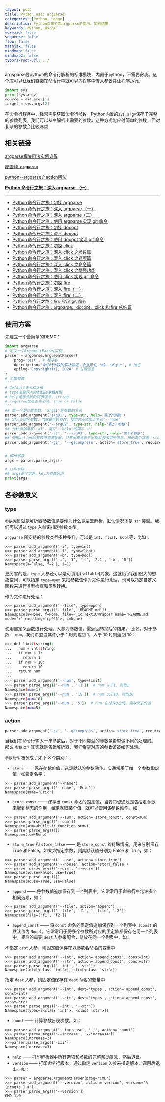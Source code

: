 ```yaml
---
layout: post
title: Python use: argparse
categories: [Python, usage]
description: Python自带的库argparse的使用，实验结果
keywords: Python, Usage
mermaid: false
sequence: false
flow: false
mathjax: false
mindmap: false
mindmap2: false
typora-root-url: ../
---
```


argsparse是python的命令行解析的标准模块，内置于python，不需要安装。这个库可以让我们直接在命令行中就可以向程序中传入参数并让程序运行。

```python
import sys
print(sys.argv)
source = sys.argv[1]
target = sys.argv[2]
```

在命令行程序中，经常需要获取命令行参数。Python内置的`sys.argv`保存了完整的参数列表，我们可以从中解析出需要的参数。这种方式能应付简单的参数，但对复杂的参数会比较麻烦

## 相关链接

[argparse模块用法实例详解](https://zhuanlan.zhihu.com/p/56922793)

[廖雪峰-argparse](https://www.liaoxuefeng.com/wiki/1016959663602400/1529653965619235)

[python--argparse之action用法](https://blog.csdn.net/qq_35140742/article/details/120607823)

[**Python 命令行之旅：深入 argparse （一）**](https://zhuanlan.zhihu.com/p/79710926)

---

- [Python 命令行之旅：初探 argparse](https://zhuanlan.zhihu.com/p/79710598)
- [Python 命令行之旅：深入 argparse （一）](https://zhuanlan.zhihu.com/p/79710926)
- [Python 命令行之旅：深入 argparse（二）](https://zhuanlan.zhihu.com/p/80042771)
- [Python 命令行之旅：使用 argparse 实现 git 命令](https://zhuanlan.zhihu.com/p/81103133)
- [Python 命令行之旅：初探 docopt](https://zhuanlan.zhihu.com/p/85748569)
- [Python 命令行之旅：深入 docopt](https://zhuanlan.zhihu.com/p/88083190)
- [Python 命令行之旅：使用 docopt 实现 git 命令](https://zhuanlan.zhihu.com/p/89351466)
- [Python 命令行之旅：初探 click](https://zhuanlan.zhihu.com/p/90307978)
- [Python 命令行之旅：深入 click 之参数篇](https://zhuanlan.zhihu.com/p/92649559)
- [Python 命令行之旅：深入 click 之选项篇](https://zhuanlan.zhihu.com/p/92650388)
- [Python 命令行之旅：深入 click 之命令篇](https://zhuanlan.zhihu.com/p/93738095)
- [Python 命令行之旅：深入 click 之增强功能](https://zhuanlan.zhihu.com/p/96935131)
- [Python 命令行之旅：使用 click 实现 git 命令](https://zhuanlan.zhihu.com/p/97984420)
- [Python 命令行之旅：初探 fire](https://zhuanlan.zhihu.com/p/99629342)
- [Python 命令行之旅：深入 fire（一）](https://zhuanlan.zhihu.com/p/100459723)
- [Python 命令行之旅：深入 fire（二）](https://zhuanlan.zhihu.com/p/101708876)
- [Python 命令行之旅：fire 实现 git 命令](https://zhuanlan.zhihu.com/p/103149624)
- [Python 命令行之旅：argparse、docopt、click 和 fire 总结篇](https://zhuanlan.zhihu.com/p/106967825)

## 使用方案

先建立一个最简单的DEMO：

```python
import argparse
# 定义一个ArgumentParser实例
parser = argparse.ArgumentParser(
	prog='test', # 程序名
    description='命令行参数的解析描述，会显示在-h或--help上', # 描述
    epilog='Copyright(r), 2024' # 说明信息
)
# 添加参数
'''
# default表示默认值
# type是要传入的参数的数据类型
# help是该参数的提示信息, string
# required是是否为必须, True or False
'''
## 第一个是位置参数，'arg01'是参数的名词
parser.add_argument('arg01', type=str, help='第1个参数')
## 定义关键字参数，也就是可选参数，使用时必须加上名词'--name'
parser.add_argument('--arg02', type=str, help='第2个参数')
## 允许添加简写'-a3'，类似'--help'的简写'-h'
parser.add_argument('-a3', '--arg03', type=str, help='第3个参数')
## 使用action的参数不需要数据，只要出现或者不出现就表示相应信息。举例两个状态：store_true和store_false，当状态为store_true时，出现表示True，不出现表示False，and vice versa
parser.add_argument('-gz', '--gzcompress', action='store_true', required=False, help='第4个参数')


# 解析参数
args = parser.parse_args()

# 打印参数
## args是个字典，key为参数名词
print(args)
```



## 各参数意义

### type

`参数类型` 就是解析器参数值是要作为什么类型去解析，默认情况下是 `str` 类型。我们可以通过 `type` 入参来指定参数类型。

`argparse` 所支持的参数类型多种多样，可以是 `int`、`float`、`bool`等，比如：

```python3
>>> parser.add_argument('-i', type=int)
>>> parser.add_argument('-f', type=float)
>>> parser.add_argument('-b', type=bool)
>>> parser.parse_args(['-i', '1', '-f', '2.1', '-b', '0'])
Namespace(b=False, f=2.1, i=1)
```

更厉害的是，`type` 入参还可以是可调用(`callable`)对象。这就给了我们很大的想象空间，可以指定 `type=open` 来把参数值作为文件进行处理，也可以指定自定义函数来进行类型检查和类型转换。

作为文件进行处理：

```python3
>>> parser.add_argument('--file', type=open)
>>> parser.parse_args(['--file', 'README.md'])
Namespace(b=None, f=None, file=<_io.TextIOWrapper name='README.md' mode='r' encoding='cp936'>, i=None)
```

使用自定义函数进行处理，入参为参数值，需返回转换后的结果。 比如，对于参数 `--num`，我们希望当其值小于 1 时则返回 1，大于 10 时则返回 10：

```sh
>>> def limit(string):
...   num = int(string)
...   if num < 1:
...     return 1
...   if num > 10:
...     return 10
...   return num
...
>>> parser.add_argument('--num', type=limit)
>>> parser.parse_args(['--num', '-1'])  # num 小于1，则取1
Namespace(num=1)
>>> parser.parse_args(['--num', '15'])  # num 大于10，则取10
Namespace(num=10)
>>> parser.parse_args(['--num', '5'])  # num 在1和10之间，则取原来的值
Namespace(num=5)
```



### action

```python
parser.add_argument('-gz', '--gzcompress', action='store_true', required=False, help='第4个参数')
```

当我们在命令行输入一串参数后，对于不同类型的参数是希望做不同的处理的。 那么 `参数动作` 其实就是告诉解析器，我们希望对应的参数该被如何处理。

`参数动作` 被分成了如下 8 个类别：

- `store` —— 保存参数的值，这是默认的参数动作。它通常用于给一个参数指定值，如指定名字：

```python3
>>> parser.add_argument('--name')
>>> parser.parse_args(['--name', 'Eric'])
Namespace(name='Eric')
```

- `store_const` —— 保存被 `const` 命名的固定值。当我们想通过是否给定参数来起到标志的作用，给定就取某个值，就可以使用该参数动作，如：

```python3
>>> parser.add_argument('--sum', action='store_const', const=sum)
>>> parser.parse_args(['--sum'])
Namespace(sum=<built-in function sum>)
>>> parser.parse_args([])
Namespace(sum=None)
```

- `store_true` 和 `store_false` —— 是 `store_const` 的特殊情况，用来分别保存 True 和 False。如果为指定参数，则其默认值分别为 False 和 True，如：

```python3
>>> parser.add_argument('--use', action='store_true')
>>> parser.add_argument('--nouse', action='store_false')
>>> parser.parse_args(['--use', '--nouse'])
Namespace(nouse=False, use=True)
>>> parser.parse_args([])
Namespace(nouse=True, use=False)
```

- `append` —— 将参数值追加保存到一个列表中。它常常用于命令行中允许多个相同选项，如：

```python3
>>> parser.add_argument('--file', action='append')
>>> parser.parse_args(['--file', 'f1', '--file', 'f2'])
Namespace(file=['f1', 'f2'])
```

- `append_const` —— 将 `const` 命名的固定值追加保存到一个列表中（`const` 的默认值为 `None`）。它常常用于将多个参数所对应的固定值都保存在同一个列表中，相应的需要 `dest` 入参来配合，以放在同一个列表中，如：

不指定 `dest` 入参，则固定值保存在以参数名命名的变量中

```python3
>>> parser.add_argument('--int', action='append_const', const=int)
>>> parser.add_argument('--str', action='append_const', const=str)
>>> parser.parse_args(['--int', '--str'])
Namespace(int=[<class 'int'>], str=[<class 'str'>])
```

指定 `dest` 入参，则固定值保存在 `dest` 命名的变量中

```python3
>>> parser.add_argument('--int', dest='types', action='append_const', const=int)
>>> parser.add_argument('--str', dest='types', action='append_const', const=str)
>>> parser.parse_args(['--int', '--str'])
Namespace(types=[<class 'int'>, <class 'str'>])
```

- `count` —— 计算参数出现次数，如：

```python3
>>> parser.add_argument('--increase', '-i', action='count')
>>> parser.parse_args(['--increas', '--increase'])
Namespace(increase=2)
>>>parser.parse_args(['-iii'])
Namespace(increase=3)
```

- `help` —— 打印解析器中所有选项和参数的完整帮助信息，然后退出。
- `version` —— 打印命令行版本，通过指定 `version` 入参来指定版本，调用后退出。如：

```python3
>>> parser = argparse.ArgumentParser(prog='CMD')
>>> parser.add_argument('--version', action='version', version='%(prog)s 1.0')
>>> parser.parse_args(['--version'])
CMD 1.0
```

